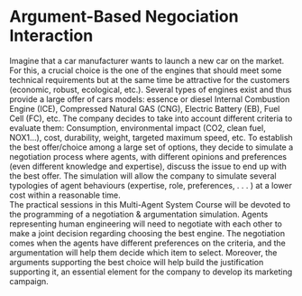 # Argument-Based Negociation Interaction

Imagine that a car manufacturer wants to launch a new car on the market. For this, a crucial choice is the one of the engines that should meet some technical requirements but at the same time be attractive for the customers (economic, robust, ecological, etc.). Several types of engines exist and thus provide a large offer of cars models: essence or diesel Internal Combustion Engine (ICE), Compressed Natural GAS (CNG), Electric Battery (EB), Fuel Cell (FC), etc. The company decides to take into account different criteria to evaluate them: Consumption, environmental impact (CO2, clean fuel, NOX1...), cost, durability, weight, targeted maximum speed, etc. To establish the best offer/choice among a large set of options, they decide to simulate a negotiation process where agents, with different opinions and preferences (even different knowledge and expertise), discuss the issue to end up with the best offer. The simulation will allow the company to simulate several typologies of agent behaviours (expertise, role, preferences, . . . ) at a lower cost within a reasonable time.  
The practical sessions in this Multi-Agent System Course will be devoted to the programming of a negotiation & argumentation simulation. Agents representing human engineering will need to negotiate with each other to make a joint decision regarding choosing the best engine. The negotiation comes when the agents have different preferences on the criteria, and the argumentation will help them decide which item to select. Moreover, the arguments supporting the best choice will help build the justification supporting it, an essential element for the company to develop its marketing campaign.